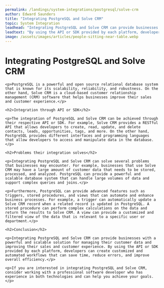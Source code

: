 ```yaml
---
permalink: /landings/system-integrations/postgresql/solve-crm
author: Edward Saunders
title: "Integrating PostgreSQL and Solve CRM"
topic: System Integration
leadhead: "Integrating PostgreSQL and Solve CRM can provide businesses with a powerful and scalable solution for managing their customer data and improving their sales and customer experience"
leadtext: "By using the API or SDK provided by each platform, developers can create customized and automated workflows that can save time, reduce errors, and improve overall efficiency."
image: /assets/images/articles/people-sitting-near-table.webp
---
```

<div class="arttext">	<h1>Integrating PostgreSQL and Solve CRM</h1>

	<p>PostgreSQL is a powerful and open source relational database system that is known for its scalability, reliability, and robustness. On the other hand, Solve CRM is a cloud-based customer relationship management (CRM) software that helps businesses improve their sales and customer experience.</p>

	<h2>Integration through API or SDK</h2>

	<p>The integration of PostgreSQL and Solve CRM can be achieved through their respective API or SDK. For example, Solve CRM provides a RESTful API that allows developers to create, read, update, and delete contacts, leads, opportunities, tags, and more. On the other hand, PostgreSQL provides different interfaces and programming languages that allow developers to access and manipulate data in the database.</p>

	<h2>Problems their integration solves</h2>

	<p>Integrating PostgreSQL and Solve CRM can solve several problems that businesses may encounter. For example, businesses that use Solve CRM may have a large amount of customer data that needs to be stored, processed, and analyzed. PostgreSQL can provide a powerful and scalable database system that can handle large volumes of data and support complex queries and joins.</p>

	<p>Furthermore, PostgreSQL can provide advanced features such as triggers, stored procedures, and views that can automate and enhance business processes. For example, a trigger can automatically update a Solve CRM record when a related record is updated in PostgreSQL. A stored procedure can perform complex calculations on the data and return the results to Solve CRM. A view can provide a customized and filtered view of the data that is relevant to a specific user or department.</p>

	<h2>Conclusion</h2>

	<p>Integrating PostgreSQL and Solve CRM can provide businesses with a powerful and scalable solution for managing their customer data and improving their sales and customer experience. By using the API or SDK provided by each platform, developers can create customized and automated workflows that can save time, reduce errors, and improve overall efficiency.</p>

	<p>If you are interested in integrating PostgreSQL and Solve CRM, consider working with a professional software developer who has experience in both technologies and can help you achieve your goals.</p>
</div>